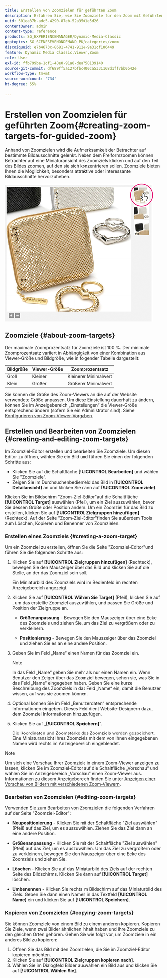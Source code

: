 ```yaml
---
title: Erstellen von Zoomzielen für geführten Zoom
description: Erfahren Sie, wie Sie Zoomziele für den Zoom mit Geführtem Zoom erstellen.
uuid: 501ea37b-adc5-4290-87eb-52a3501e5d26
contentOwner: admin
content-type: reference
products: SG_EXPERIENCEMANAGER/Dynamic-Media-Classic
geptopics: SG_SCENESEVENONDEMAND_PK/categories/zoom
discoiquuid: e7b4673c-8681-4741-912e-9a31cf106449
feature: Dynamic Media Classic,Viewer,Zoom
role: User
exl-id: ffb799ba-1cf1-48e0-91a8-dea758139140
source-git-commit: df689ff5a127bfbc400ca5331168d1ff7bb0b42e
workflow-type: tm+mt
source-wordcount: '734'
ht-degree: 55%

---
```


# Erstellen von Zoomzielen für geführten Zoom{#creating-zoom-targets-for-guided-zoom}

Anhand von Zoomzielen wird die Aufmerksamkeit der Betrachter auf bestimmte Bildausschnitte gelenkt. Neben dem Freiformzoomen können Betrachter auf eine Miniaturansicht des Zoomziels klicken und auf den Teil des Bildes zoomen, auf den sie sich konzentrieren sollen. Zoomziele bieten Ihnen die Möglichkeit, besonders attraktive oder interessante Bildausschnitte hervorzuheben.

![Erstellen von Zoomzielen für geführten Zoom](/help/assets/zo_guided_zoom.png)

## Zoomziele {#about-zoom-targets}

Der maximale Zoomprozentsatz für Zoomziele ist 100 %. Der minimale Zoomprozentsatz variiert in Abhängigkeit von einer Kombination aus Viewer-Größe und Bildgröße, wie in folgender Tabelle dargestellt:

| Bildgröße | Viewer-Größe | Zoomprozentsatz |
|--- |--- |--- |
| Groß | Kleiner | Kleinerer Minimalwert |
| Klein | Größer | Größerer Minimalwert |

Sie können die Größe des Zoom-Viewers an die auf der Website verwendete Größe anpassen. Um diese Einstellung dauerhaft zu ändern, können Sie im Anzeigebereich „Einstellungen“ die Viewer-Größe entsprechend ändern (sofern Sie ein Administrator sind). Siehe [Konfigurieren von Zoom-Viewer-Vorgaben](setting-zoom-viewer-presets.md#setting_up_zoom_viewer_presets).

## Erstellen und Bearbeiten von Zoomzielen {#creating-and-editing-zoom-targets}

Im Zoomziel-Editor erstellen und bearbeiten Sie Zoomziele. Um diesen Editor zu öffnen, wählen Sie ein Bild und führen Sie einen der folgenden Schritte aus:

* Klicken Sie auf die Schaltfläche **[!UICONTROL Bearbeiten]** und wählen Sie &quot;Zoomziele&quot;.
* Zeigen Sie im Durchsuchenbedienfeld das Bild in **[!UICONTROL Detailansicht]** an und klicken Sie dann auf **[!UICONTROL Zoomziele]**.

Klicken Sie im Bildschirm &quot;Zoom-Ziel-Editor&quot;auf die Schaltfläche **[!UICONTROL Target]** auswählen (Pfeil), um ein Ziel auszuwählen, bevor Sie dessen Größe oder Position ändern. Um ein Zoomziel für das Bild zu erstellen, klicken Sie auf **[!UICONTROL Zielgruppen hinzufügen]** (Rechteck). Auf der Seite &quot;Zoom-Ziel-Editor&quot;finden Sie außerdem Tools zum Löschen, Kopieren und Benennen von Zoomzielen.

### Erstellen eines Zoomziels {#creating-a-zoom-target}

Um ein Zoomziel zu erstellen, öffnen Sie die Seite &quot;Zoomziel-Editor&quot;und führen Sie die folgenden Schritte aus:

1. Klicken Sie auf **[!UICONTROL Zielgruppen hinzufügen]** (Rechteck), bewegen Sie den Mauszeiger über das Bild und klicken Sie auf die Stelle, an der das Zoomziel sein soll.

   Ein Miniaturbild des Zoomziels wird im Bedienfeld im rechten Anzeigebereich angezeigt.

1. Klicken Sie auf **[!UICONTROL Wählen Sie Target]** (Pfeil), klicken Sie auf , um das erstellte Zoomziel auszuwählen, und passen Sie Größe und Position der Zielgruppe an.

   * **Größenanpassung**  - Bewegen Sie den Mauszeiger über eine Ecke des Zoomziels und ziehen Sie, um das Ziel zu vergrößern oder zu verkleinern.

   * **Positionierung**  - Bewegen Sie den Mauszeiger über das Zoomziel und ziehen Sie es an eine andere Position.

1. Geben Sie im Feld „Name“ einen Namen für das Zoomziel ein.

   >[!NOTE]
   >
   >In das Feld „Name“ geben Sie mehr als nur einen Namen ein. Wenn Benutzer den Zeiger über das Zoomziel bewegen, sehen sie, was Sie in das Feld „Name“ eingegeben haben. Geben Sie eine kurze Beschreibung des Zoomziels in das Feld „Name“ ein, damit die Benutzer wissen, auf was sie zoomen können.

1. Optional können Sie im Feld „Benutzerdaten“ entsprechende Informationen eingeben. Dieses Feld dient Website-Designern dazu, dem Zoomziel Informationen hinzuzufügen.
1. Klicken Sie auf „**[!UICONTROL Speichern]**“.

   Die Koordinaten und Zoomstärke des Zoomziels werden gespeichert. Eine Miniaturansicht Ihres Zoomziels mit dem von Ihnen eingegebenen Namen wird rechts im Anzeigebereich eingeblendet.

>[!NOTE]
>
>Um sich eine Vorschau Ihrer Zoomziele in einem Zoom-Viewer anzeigen zu lassen, klicken Sie im Zoomziel-Editor auf die Schaltfläche „Vorschau“ und wählen Sie im Anzeigebereich „Vorschau“ einen Zoom-Viewer aus. Informationen zu diesem Anzeigebereich finden Sie unter [Anzeigen einer Vorschau von Bildern mit verschiedenen Zoom-Viewern](previewing-image-assets-different-zoom.md#previewing_image_assets_with_different_zoom_viewers).

### Bearbeiten von Zoomzielen {#editing-zoom-targets}

Verwenden Sie zum Bearbeiten von Zoomzielen die folgenden Verfahren auf der Seite &quot;Zoomziel-Editor&quot;:

* **Neupositionierung**  - Klicken Sie mit der Schaltfläche &quot;Ziel auswählen&quot;(Pfeil) auf das Ziel, um es auszuwählen. Ziehen Sie das Ziel dann an eine andere Position.

* **Größenanpassung**  - Klicken Sie mit der Schaltfläche &quot;Ziel auswählen&quot;(Pfeil) auf das Ziel, um es auszuwählen. Um das Ziel zu vergrößern oder zu verkleinern, bewegen Sie den Mauszeiger über eine Ecke des Zoomziels und ziehen Sie.

* **Löschen**  - Klicken Sie auf das Miniaturbild des Ziels auf der rechten Seite des Bildschirms. Klicken Sie dann auf **[!UICONTROL Target]** löschen.

* **Umbenennen**  - Klicken Sie rechts im Bildschirm auf das Miniaturbild des Ziels. Geben Sie dann einen Namen in das Textfeld **[!UICONTROL Name]** ein und klicken Sie auf **[!UICONTROL Speichern]**.

### Kopieren von Zoomzielen {#copying-zoom-targets}

Sie können Zoomziele von einem Bild zu einem anderen kopieren. Kopieren Sie Ziele, wenn zwei Bilder ähnlichen Inhalt haben und ihre Zoomziele zu den gleichen Orten gehören. Gehen Sie wie folgt vor, um Zoomziele in ein anderes Bild zu kopieren:

1. Öffnen Sie das Bild mit den Zoomzielen, die Sie im Zoomziel-Editor kopieren möchten.
1. Klicken Sie auf **[!UICONTROL Zielgruppen kopieren nach]**.
1. Wählen Sie im Dialogfeld Bilder auswählen ein Bild aus und klicken Sie auf **[!UICONTROL Wählen Sie]**.
